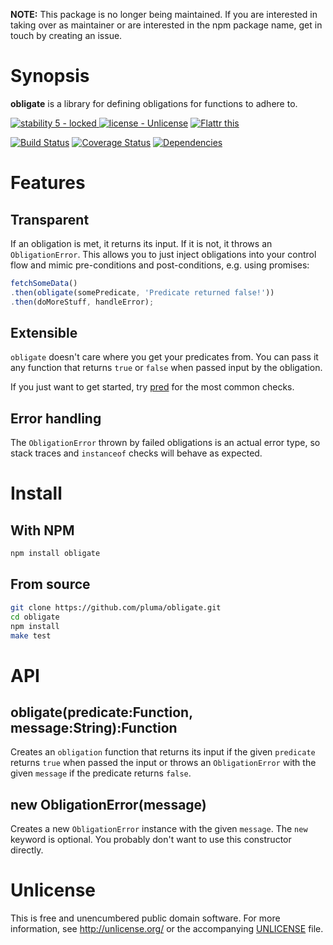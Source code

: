 **NOTE:** This package is no longer being maintained. If you are interested in taking over as maintainer or are interested in the npm package name, get in touch by creating an issue.

# Synopsis

**obligate** is a library for defining obligations for functions to adhere to.

[![stability 5 - locked](http://b.repl.ca/v1/stability-5_--_locked-blue.png)
](http://nodejs.org/api/documentation.html#documentation_stability_index) [![license - Unlicense](http://b.repl.ca/v1/license-Unlicense-lightgrey.png)](http://unlicense.org/) [![Flattr this](https://api.flattr.com/button/flattr-badge-large.png)](https://flattr.com/submit/auto?user_id=pluma&url=https://github.com/pluma/obligate)

[![Build Status](https://travis-ci.org/pluma/obligate.png?branch=master)](https://travis-ci.org/pluma/obligate) [![Coverage Status](https://coveralls.io/repos/pluma/obligate/badge.png?branch=master)](https://coveralls.io/r/pluma/obligate?branch=master) [![Dependencies](https://david-dm.org/pluma/obligate.png?theme=shields.io)](https://david-dm.org/pluma/obligate)

# Features

## Transparent

If an obligation is met, it returns its input. If it is not, it throws an `ObligationError`. This allows you to just inject obligations into your control flow and mimic pre-conditions and post-conditions, e.g. using promises:

```javascript
fetchSomeData()
.then(obligate(somePredicate, 'Predicate returned false!'))
.then(doMoreStuff, handleError);
```

## Extensible

`obligate` doesn't care where you get your predicates from. You can pass it any function that returns `true` or `false` when passed input by the obligation.

If you just want to get started, try [pred](https://github.com/pluma/pred) for the most common checks.

## Error handling

The `ObligationError` thrown by failed obligations is an actual error type, so stack traces and `instanceof` checks will behave as expected.

# Install

## With NPM

```sh
npm install obligate
```

## From source

```sh
git clone https://github.com/pluma/obligate.git
cd obligate
npm install
make test
```

# API

## obligate(predicate:Function, message:String):Function

Creates an `obligation` function that returns its input if the given `predicate` returns `true` when passed the input or throws an `ObligationError` with the given `message` if the predicate returns `false`.

## new ObligationError(message)

Creates a new `ObligationError` instance with the given `message`. The `new` keyword is optional. You probably don't want to use this constructor directly.

# Unlicense

This is free and unencumbered public domain software. For more information, see http://unlicense.org/ or the accompanying [UNLICENSE](https://github.com/pluma/obligate/blob/master/UNLICENSE) file.
